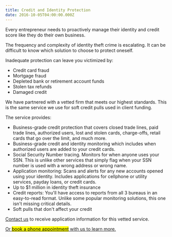 ```yaml
---
title: Credit and Identity Protection
date: 2016-10-05T04:00:00.000Z
---
```

Every entrepreneur needs to proactively manage their identity and credit score like they do their own business.

The frequency and complexity of identity theft crime is escalating. It can be difficult to know which solution to choose to protect oneself.

Inadequate protection can leave you victimized by:

* Credit card fraud
* Mortgage fraud
* Depleted bank or retirement account funds
* Stolen tax refunds
* Damaged credit

We have partnered with a vetted firm that meets our highest standards. This is the same service we use for soft credit pulls used in client funding. 

The service provides:

* Business-grade credit protection that covers closed trade lines, paid trade lines, authorized users, lost and stolen cards, charge-offs, retail cards that go over the limit, and much more.
* Business-grade credit and identity monitoring which includes when authorized users are added to your credit cards.
* Social Security Number tracing. Monitors for when anyone uses your SSN. This is unlike other services that simply flag when your SSN number is used with a wrong address or wrong name.
* Application monitoring: Scans and alerts for any new accounts opened using your identity. Includes applications for cellphone or utility services, payday loans, or credit cards.
* Up to $1 million in identity theft insurance
* Credit reports: You'll have access to reports from all 3 bureaus in an easy-to-read format. Unlike some popular monitoring solutions, this one isn't missing critical details. 
* Soft pulls that don't affect your credit

[Contact us](/contact/) to receive application information for this vetted service. 

<!-- Calendly link widget begin -->

<link href="https://assets.calendly.com/assets/external/widget.css" rel="stylesheet">
<script src="https://assets.calendly.com/assets/external/widget.js" type="text/javascript"></script>
<a href="" onclick="Calendly.initPopupWidget({url: 'https://calendly.com/spearfish/consultation'});return false;">Or <mark>	book a phone appointment</mark> with us to learn more.</a>
<!-- Calendly link widget end -->
